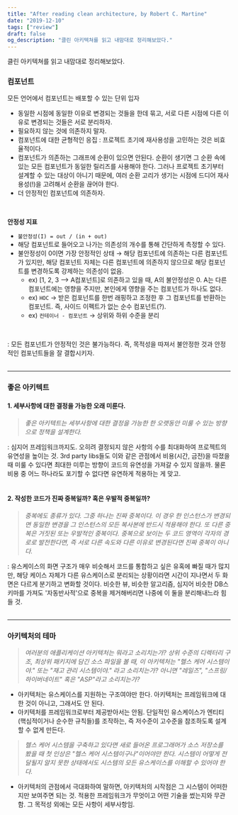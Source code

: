 ```yaml
---
title: "After reading clean architecture, by Robert C. Martine"
date: "2019-12-10"
tags: ["review"]
draft: false
og_description: "클린 아키텍쳐를 읽고 내맘대로 정리해보았다."
---
```


클린 아키텍쳐를 읽고 내맘대로 정리해보았다.

### **컴포넌트**

모든 언어에서 컴포넌트는 배포할 수 있는 단위 입자

- 동일한 시점에 동일한 이유로 변경되는 것들을 한데 묶고, 서로 다른 시점에 다른 이유로 변경되는 것들은 서로 분리하자.
- 필요하지 않는 것에 의존하지 말자.
- 컴포넌트에 대한 균형적인 응집 : 프로젝트 초기에 재사용성을 고민하는 것은 비효율적이다.
- 컴포넌트가 의존하는 그래프에 순환이 있으면 안된다. 순환이 생기면 그 순환 속에 있는 모든 컴포넌트가 동일한 릴리즈를 사용해야 한다. 그러나 프로젝트 초기부터 설계할 수 있는 대상이 아니기 때문에, 여러 순환 고리가 생기는 시점에 드디어 재사용성(!)을 고려해서 순환을 끊어야 한다.
- 더 안정적인 컴포넌트에 의존하자.

<br />

**안정성 지표**

- `불안정성(I) = out / (in + out)`
- 해당 컴포넌트로 들어오고 나가는 의존성의 개수를 통해 간단하게 측정할 수 있다.
- 불안정성이 0이면 가장 안정적인 상태 → 해당 컴포넌트에 의존하는 다른 컴포넌트가 있지만, 해당 컴포넌트 자체는 다른 컴포넌트에 의존하지 않으므로 해당 컴포넌트를 변경하도록 강제하는 의존성이 없음.
  - ex) [1, 2, 3 --> A컴포넌트]로 의존하고 있을 때, A의 불안정성은 0. A는 다른 컴포넌트에는 영향을 주지만, 본인에게 영향을 주는 컴포넌트가 하나도 없다.
  - ex) `HOC` → 받은 컴포넌트를 한번 래핑하고 조정한 후 그 컴포넌트를 반환하는 컴포넌트. 즉, 사이드 이펙트가 없는 순수 컴포넌트(?).
  - ex) `컨테이너 - 컴포넌트` → 상위와 하위 수준을 분리

<br />

: 모든 컴포넌트가 안정적인 것은 불가능하다. 즉, 목적성을 따져서 불안정한 것과 안정적인 컴포넌트들을 잘 결합시키자.
<br /><br /><hr>

### **좋은 아키텍트**

#### 1. 세부사항에 대한 결정을 가능한 오래 미룬다.

> _좋은 아키텍트는 세부사항에 대한 결정을 가능한 한 오랫동안 미룰 수 있는 방향으로 정책을 설계한다._

: 심지어 프레임워크까지도. 오히려 결정되지 않은 사항의 수를 최대화하여 프로젝트의 유연성을 높이는 것. 3rd party libs들도 이와 같은 관점에서 비용(시간, 금전)을 따졌을 때 미룰 수 있다면 최대한 미루는 방향이 코드의 유연성을 가져갈 수 있지 않을까. 물론 비용 중 어느 하나라도 포기할 수 없다면 유연하게 적용하는 게 맞고.
<br /><br />

#### 2. 작성한 코드가 진짜 중복일까? 혹은 우발적 중복일까?

> _중복에도 종류가 있다. 그중 하나는 진짜 중복이다. 이 경우 한 인스턴스가 변경되면 동일한 변경을 그 인스턴스의 모든 복사본에 반드시 적용해야 한다. 또 다른 중복은 거짓된 또는 우발적인 중복이다. 중복으로 보이는 두 코드 영역이 각자의 경로로 발전한다면, 즉 서로 다른 속도와 다른 이유로 변경된다면 진짜 중복이 아니다._

: 유스케이스의 화면 구조가 매우 비슷해서 코드를 통합하고 싶은 유혹에 빠질 때가 많지만, 해당 케이스 자체가 다른 유스케이스로 분리되는 상황이라면 시간이 지나면서 두 화면은 다르게 분기하고 변화할 것이다. 비슷한 뷰, 비슷한 알고리즘, 심지어 비슷한 DB스키마를 가져도 '자동반사적'으로 중복을 제거해버리면 나중에 이 둘을 분리해내느라 힘들 것.
<br /><br /><hr>

### **아키텍처의 테마**

> _여러분의 애플리케이션 아키텍처는 뭐라고 소리치는가? 상위 수준의 디렉터리 구조, 최상위 패키지에 담긴 소스 파일을 볼 때, 이 아키텍처는 "헬스 케어 시스템이야." 또는 "재고 관리 시스템이야." 라고 소리치는가? 아니면 "레일즈", "스프링/하이버네이트" 혹은 "ASP"라고 소리치는가?_

- 아키텍처는 유스케이스를 지원하는 구조여야만 한다. 아키텍처는 프레임워크에 대한 것이 아니고, 그래서도 안 된다.
- 아키텍처를 프레임워크로부터 제공받아서는 안됨. 단일적인 유스케이스가 엔티티(핵심적이거나 순수한 규칙들)를 조작하는, 즉 저수준이 고수준을 참조하도록 설계할 수 없게 만든다.

> _헬스 케어 시스템을 구축하고 있다면 새로 들어온 프로그래머가 소스 저장소를 봤을 때 첫 인상은 "헬스 케어 시스템이구나"이어야만 한다. 시스템이 어떻게 전달될지 알지 못한 상태에서도 시스템의 모든 유스케이스를 이해할 수 있어야 한다._

- 아키텍처의 관점에서 극대화하여 말하면, 아키텍처의 시작점은 그 시스템이 어떠한지만 보여주면 되는 것. 적용한 프레임워크가 무엇이고 어떤 기술을 썼는지와 무관함. 그 목적성 외에는 모든 사항이 세부사항임.
